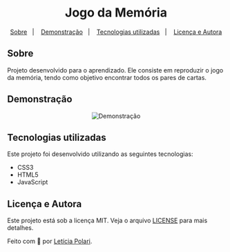 <h1 align="center">
  Jogo da Memória
</h1>

<p align="center">
  <a href="#sobre">Sobre</a>&nbsp;&nbsp;&nbsp;|&nbsp;&nbsp;&nbsp;
  <a href="#demonstração">Demonstração</a>&nbsp;&nbsp;&nbsp;|&nbsp;&nbsp;&nbsp;
  <a href="#tecnologias-utilizadas">Tecnologias utilizadas</a>&nbsp;&nbsp;&nbsp;|&nbsp;&nbsp;&nbsp;
  <a href="#licença-e-autora">Licença e Autora</a>
</p>

## Sobre

Projeto desenvolvido para o aprendizado. Ele consiste em reproduzir o jogo da memória, tendo como objetivo encontrar todos os pares de cartas.

##  Demonstração

<p align="center">
    <img alt="Demonstração" title="Demonstração" src="" />
</p>

## Tecnologias utilizadas

Este projeto foi desenvolvido utilizando as seguintes tecnologias:

- CSS3
- HTML5
- JavaScript

## Licença e Autora

Este projeto está sob a licença MIT. Veja o arquivo [LICENSE](https://github.com/Polaris851/jogo-da-memoria/blob/main/LICENSE) para mais detalhes.

Feito com :purple_heart: por [Letícia Polari](https://github.com/Polaris851).
